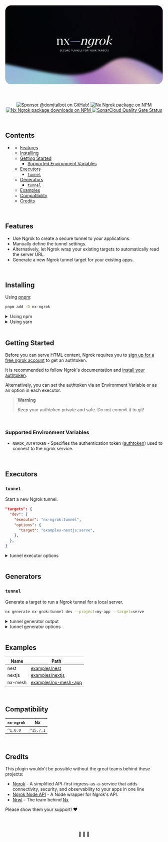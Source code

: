 <!-- omit in toc -->

# ![nx–ngrok — Secure tunnels for your targets.](https://github.com/domjtalbot/nx-ngrok/raw/main/.github/banner-3.png 'nx–ngrok — Secure tunnels for your targets.')

<br/>

<div align="center">
  <p dir="auto">
    <a href="https://github.com/sponsors/domjtalbot">
      <img src="https://img.shields.io/badge/Sponsor @domjtalbot-30363D?style=flat&logo=GitHub-Sponsors&logoColor=#EA4AAA" alt="Sponsor @domjtalbot on GitHub!" />
    </a>
    <a href="https://www.npmjs.org/package/nx-ngrok">
      <img src="https://img.shields.io/npm/v/nx-ngrok?style=flat" alt="Nx Ngrok package on NPM" />
    </a>
    <a href="https://www.npmjs.org/package/nx-ngrok">
      <img src="https://img.shields.io/npm/dm/nx-ngrok" alt="Nx Ngrok package downloads on NPM" aria-hidden="true" />
    </a>
    <a href="https://sonarcloud.io/summary/new_code?id=domjtalbot_nx-ngrok">
      <img src="https://sonarcloud.io/api/project_badges/measure?project=domjtalbot_nx-ngrok&metric=alert_status" alt="SonarCloud Quality Gate Status" aria-hidden="true" />
    </a>
  </p>
</div>

<br/>

## Contents

- [](#)
  - [Features](#features)
  - [Installing](#installing)
  - [Getting Started](#getting-started)
    - [Supported Environment Variables](#supported-environment-variables)
  - [Executors](#executors)
    - [`tunnel`](#tunnel)
  - [Generators](#generators)
    - [`tunnel`](#tunnel-1)
  - [Examples](#examples)
  - [Compatibility](#compatibility)
  - [Credits](#credits)

<br/>

## Features

- Use Ngrok to create a secure tunnel to your applications.
- Manually define the tunnel settings.
- Alternatively, let Ngrok wrap your existing targets to automatically read the server URL.
- Generate a new Ngrok tunnel target for your existing apps.

<br/>

## Installing

Using [pnpm](http://pnpm.io):

```bash
pnpm add -D nx-ngrok
```

<details>
  <summary>Using npm</summary>

```bash
npm install -D nx-ngrok
```

</details>

<details>
  <summary>Using yarn</summary>

```bash
yarn add -D nx-ngrok
```

</details>

<br/>

## Getting Started

Before you can serve HTML content, Ngrok requires you to [sign up for a free ngrok account](https://dashboard.ngrok.com/signup) to get an authtoken.

It is recommended to follow Ngrok's documentation and [install your authtoken](https://dashboard.ngrok.com/get-started/your-authtoken).

Alternatively, you can set the authtoken via an Environment Variable or as an option in each executor.

> **Warning**
>
> Keep your authtoken private and safe. Do not commit it to git!

<br/>

### Supported Environment Variables

- `NGROK_AUTHTOKEN` - Specifies the authentication token ([authtoken](https://dashboard.ngrok.com/get-started/your-authtoken)) used to connect to the ngrok service.

<br/>

## Executors

### `tunnel`

Start a new Ngrok tunnel.

```json
"targets": {
  "dev": {
    "executor": "nx-ngrok:tunnel",
    "options": {
      "target": "examples-nextjs:serve",
    },
  },
}
```

<details>
  <summary>tunnel executor options</summary>

| Name          | Type                                     | Required | Default         | Description                                                                                              |
| ------------- | ---------------------------------------- | :------: | --------------- | -------------------------------------------------------------------------------------------------------- |
| `target`      | `string`                                 |    -     | -               | Server target to run tunnel for.                                                                         |
| `protocol`    | `http`, `tcp`, `tls`                     |    -     | `http`          | The tunnel protocol name. This defines the type of tunnel you would like to start.                       |
| `address`     | `string`, `number`                       |    -     | -               | Forward traffic to this local port number or network address.                                            |
| `auth`        | `string`                                 |    -     | -               | HTTP Basic authentication for tunnel.                                                                    |
| `port`        | `targetDefault`, `auto`, `number`        |    -     | `targetDefault` | Override the target's port number — only supported if the target accepts a port setting.                 |
| `subdomain`   | `string`                                 |    -     | -               | Subdomain name to request. If unspecified, ngrok provides a unique subdomain based on your account type. |
| `authToken`   | `string`                                 |    -     | -               | Specifies the authentication token (authtoken) used to connect to the ngrok service.                     |
| `region`      | `us`, `eu`, `au`, `ap`, `sa`, `jp`, `in` |    -     | `us`            | Choose the region where the ngrok agent will connect to host its tunnels.                                |
| `ngrokConfig` | `string`                                 |    -     | -               | Custom path for ngrok config file.                                                                       |

</details>

<br/>

## Generators

### `tunnel`

Generate a target to run a Ngrok tunnel for a local server.

```bash
nx generate nx-grok:tunnel dev --project=my-app --target=serve
```

<details>
  <summary>tunnel generator output</summary>

```bash
>  NX  Generating nx-ngrok:tunnel

UPDATE apps/my-app/project.json
```

</details>

<details>
  <summary>tunnel generator options</summary>

| Name        | Alias                             | Type                                     |    Required     | Default                                                                                  | Description                                                                                              |
| ----------- | --------------------------------- | ---------------------------------------- | :-------------: | ---------------------------------------------------------------------------------------- | -------------------------------------------------------------------------------------------------------- |
| `name`      | -                                 | `string`                                 |       ✅        | -                                                                                        | Target name.                                                                                             |
| `project`   | -                                 | `string`                                 |       ✅        | -                                                                                        | What project does the target belong to?                                                                  |
| `target`    | -                                 | `string`                                 |        -        | -                                                                                        | Server target to run tunnel for.                                                                         |
| `port`      | `targetDefault`, `auto`, `number` | -                                        | `targetDefault` | Override the target's port number — only supported if the target accepts a port setting. |
| `protocol`  | -                                 | `http`, `tcp`, `tls`                     |        -        | `http`                                                                                   | The tunnel protocol name. This defines the type of tunnel you would like to start.                       |
| `address`   | -                                 | `string`, `number`                       |        -        | -                                                                                        | Forward traffic to this local port number or network address.                                            |
| `auth`      | -                                 | `string`                                 |        -        | -                                                                                        | HTTP Basic authentication for tunnel.                                                                    |
| `subdomain` | -                                 | `string`                                 |        -        | -                                                                                        | Subdomain name to request. If unspecified, ngrok provides a unique subdomain based on your account type. |
| `region`    | -                                 | `us`, `eu`, `au`, `ap`, `sa`, `jp`, `in` |        -        | `us`                                                                                     | Choose the region where the ngrok agent will connect to host its tunnels.                                |

</details>

<br/>

## Examples

| Name    | Path                                                                                          |
| ------- | --------------------------------------------------------------------------------------------- |
| nest    | [examples/nest](https://github.com/domjtalbot/nx-ngrok/tree/main/examples/nest)               |
| nextjs  | [examples/nextjs](https://github.com/domjtalbot/nx-ngrok/tree/main/examples/nextjs)           |
| nx-mesh | [examples/nx-mesh-app](https://github.com/domjtalbot/nx-ngrok/tree/main/examples/nx-mesh-app) |

<br/>

## Compatibility

| `nx-ngrok` | Nx        |
| ---------- | --------- |
| `^1.0.0`   | `^15.7.1` |

<br/>

## Credits

This plugin wouldn't be possible without the great teams behind these projects:

- [Ngrok](https://github.com/ngrok) - A simplified API-first ingress-as-a-service that adds connectivity,
  security, and observability to your apps in one line
- [Ngrok Node API](https://github.com/bubenshchykov/ngrok) - A Node wrapper for Ngrok's API.
- [Nrwl](https://github.com/nrwl) - The team behind [Nx](https://github.com/nrwl/nx)

Please show them your support! ❤️

<br/>
<br/>

<p align="center">🌳 🦌 🌳</p>

<br/>
